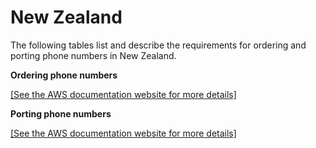 # New Zealand<a name="order-port-nz"></a>

The following tables list and describe the requirements for ordering and porting phone numbers in New Zealand\.

**Ordering phone numbers**

[\[See the AWS documentation website for more details\]](http://docs.aws.amazon.com/chime/latest/ag/order-port-nz.html)

**Porting phone numbers**

[\[See the AWS documentation website for more details\]](http://docs.aws.amazon.com/chime/latest/ag/order-port-nz.html)